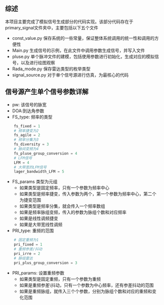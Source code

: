 ## 综述
本项目主要完成了模拟信号生成部分的代码实现。该部分代码存在于primary_signal文件夹中，主要包括以下五个文件
- const_value.py
保存系统的一些常量，保证整体系统调用的统一性和调用的方便性
- Main.py
生成信号的示例，在此文件中调用参数生成信号，并写入文件
- pluse.py
单个脉冲文件的建模，包括使用参数进行初始化，生成对应的模拟信号，以及进行绘图观察
- Rada_mode.py
保存雷达类型的枚举类型
- signal_source.py
对于单个信号源进行仿真，为最核心的代码
## 信号源产生单个信号参数详解
- pw: 该信号的脉宽
- DOA:到达角参数
- FS_type: 频率的类型
```python
    fs_fixed = 1
    # 频率捷变为2
    fs_agile = 2
    # 频率分集为3
    fs_diversity = 3
    # 脉间变频为4
    fs_pluse_group_conversion = 4
    # LFM信号
    LFM = 4
    # 大带宽的LFM信号
    lager_bandwidth_LFM = 5
```
- FS_params 类型为元组
    - 如果类型是固定频率，只有一个参数为频率中心
    - 如果类型是频率捷变，传入参数为两个，第一个参数为频率中心，第二个为捷变范围
    - 如果类型是频率分集，就会传入一个频率数组
    - 如果是频率脉组变频，传入的参数为脉组个数和对应频率
    - 如果是线性调频捷变
    - 如果是大带宽线性调频
- PRI_type: 重频的范围
```python
    # 固定重频为1
    pri_fixed = 1
    # 重频参差/抖动
    pri_irre = 2
    # 脉组雷达
    pri_plus_group_conversion = 3
```
- PRI_params: 设置重频参数
    - 如果类型是固定重频，只有一个参数为重频
    - 如果是重频参差\抖动，只有一个参数为中心频率，还有参差抖动的范围
    - 如果是重频脉组，就传入三个个参数，分别为脉组个数和对应的重频和变化范围

